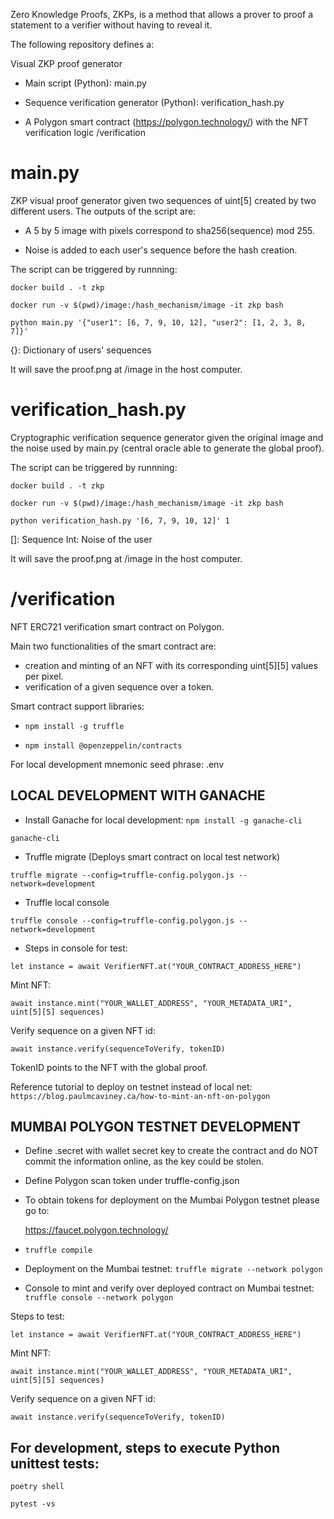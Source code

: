 Zero Knowledge Proofs, ZKPs, is a method that allows a prover to proof a statement to a verifier without having to reveal it.


The following repository defines a:

Visual ZKP proof generator 

 + Main script (Python):  main.py
 
 + Sequence verification generator (Python): verification_hash.py
 
 + A Polygon smart contract (https://polygon.technology/) with the NFT verification logic /verification
 

# main.py

ZKP visual proof generator given two sequences of uint[5] created by two different users.
The outputs of the script are:

* A 5 by 5 image with pixels correspond to sha256(sequence) mod 255.

* Noise is added to each user's sequence before the hash creation.

The script can be triggered by runnning: 

`docker build . -t zkp`

`docker run -v $(pwd)/image:/hash_mechanism/image -it zkp bash`

`python main.py '{"user1": [6, 7, 9, 10, 12], "user2": [1, 2, 3, 8, 7]}'`

{}: Dictionary of users' sequences

It will save the proof.png at /image in the host computer.

# verification_hash.py

Cryptographic verification sequence generator given the original image and the noise used by main.py (central oracle able to generate the global proof).


The script can be triggered by runnning: 

`docker build . -t zkp`

`docker run -v $(pwd)/image:/hash_mechanism/image -it zkp bash`

`python verification_hash.py '[6, 7, 9, 10, 12]' 1`

[]: Sequence
Int: Noise of the user

It will save the proof.png at /image in the host computer.

# /verification 


NFT ERC721 verification smart contract on Polygon.

Main two functionalities of the smart contract are:

* creation and minting of an NFT with its corresponding uint[5][5] values per pixel.
* verification of a given sequence over a token.
 
 Smart contract support libraries:
 
 + `npm install -g truffle`
 
 + `npm install @openzeppelin/contracts`
 
 
 For local development mnemonic seed phrase: .env 
 
 
 ## LOCAL DEVELOPMENT WITH GANACHE
 
  + Install Ganache for local development: `npm install -g ganache-cli`
  
  `ganache-cli`
  
  + Truffle migrate (Deploys smart contract on local test network)
  
  `truffle migrate --config=truffle-config.polygon.js --network=development`


  + Truffle local console 
  
  `truffle console --config=truffle-config.polygon.js --network=development`
  
  + Steps in console for test:
  
  `let instance = await VerifierNFT.at("YOUR_CONTRACT_ADDRESS_HERE")`
  
  Mint NFT:
  
  `await instance.mint("YOUR_WALLET_ADDRESS", "YOUR_METADATA_URI", uint[5][5] sequences)`
  
  Verify sequence on a given NFT id:
  
  `await instance.verify(sequenceToVerify, tokenID)`
  
  TokenID points to the NFT with the global proof.
    
  Reference tutorial to deploy on testnet instead of local net: 
  `https://blog.paulmcaviney.ca/how-to-mint-an-nft-on-polygon`
  
 ## MUMBAI POLYGON TESTNET DEVELOPMENT 
 
  + Define .secret with wallet secret key to create the contract and do NOT commit the information online, as the key could be stolen.
  
  + Define Polygon scan token under truffle-config.json
  
  + To obtain tokens for deployment on the Mumbai Polygon testnet please go to: 
    
      https://faucet.polygon.technology/
 
  + `truffle compile`
  
  + Deployment on the Mumbai testnet: `truffle migrate --network polygon`
  
  + Console to mint and verify over deployed contract on Mumbai testnet: `truffle console --network polygon`
  
  Steps to test: 
  
  `let instance = await VerifierNFT.at("YOUR_CONTRACT_ADDRESS_HERE")`
  
  Mint NFT:
  
  `await instance.mint("YOUR_WALLET_ADDRESS", "YOUR_METADATA_URI", uint[5][5] sequences)`
  
  Verify sequence on a given NFT id:
  
  `await instance.verify(sequenceToVerify, tokenID)`
  
  
 ## For development, steps to execute Python unittest tests:
 
  `poetry shell`
  
  `pytest -vs`
  




